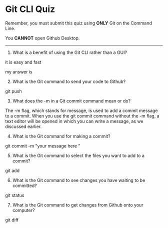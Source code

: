 # Git CLI Quiz

Remember, you must submit this quiz using __ONLY__ Git on the Command Line.

You __CANNOT__ open Github Desktop.

---

1. What is a benefit of using the Git CLI rather than a GUI?

<!-- Write your answer here -->it is easy and fast
my answer is

2. What is the Git command to send your code to Github?

<!-- Write your answer here --> git push

3. What does the -m in a Git commit command mean or do?

<!-- Write your answer here -->  The -m flag, which stands for message, is used to add a commit message to a commit. When you use the git commit command without the -m flag, a text editor will be opened in which you can write a message, as we discussed earlier.

4. What is the Git command for making a commit?

<!-- Write your answer here --> git commit -m "your message here "

5. What is the Git command to select the files you want to add to a commit?

<!-- Write your answer here --> git add

6. What is the Git command to see changes you have waiting to be committed?

<!-- Write your answer here --> git status

7. What is the Git command to get changes from Github onto your computer?

<!-- Write your answer here --> git diff
